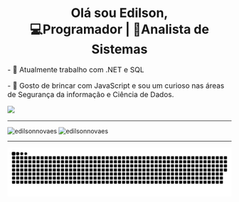 <h1 align="center">
  Olá sou Edilson, <br/> 
  💻Programador | 📝Analista de Sistemas
</h1>

<p align="left" style="font-size: 1rem;">
  - 🔭 Atualmente trabalho com .NET e SQL
</p>
<p align="left" style="font-size: 1rem;">
  - 🌱 Gosto de brincar com JavaScript e sou um curioso nas áreas de Segurança da informação e Ciência de Dados.
</p>

<p align="left">
<a href="https://www.linkedin.com/in/edilson-novaes-18274b8b/" target="_blank"><img src="https://img.shields.io/badge/-LinkedIn-%230077B5?style=for-the-badge&logo=linkedin&logoColor=white" target="_blank"></a> 
</p>


<hr />
<p align="left"> 
  <img src="https://github-readme-stats.vercel.app/api?username=edilsonnovaes&show_icons=true" alt="edilsonnovaes" /> 
  <img src="https://github-readme-stats.vercel.app/api/top-langs/?username=edilsonnovaes&layout=compact&langs_count=16" alt="edilsonnovaes" />
</p>

<hr />
  
  ![Snake Animation](https://github.com/edilsonnovaes/edilsonnovaes/blob/output/github-contribution-grid-snake.svg)

